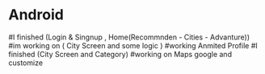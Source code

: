 # Android
#I finished (Login & Singnup , Home(Recommnden - Cities - Advanture))
#im working on ( City Screen and some logic  )
#working Anmited Profile 
#I finished (City Screen and Category)
#working on Maps google and customize 
